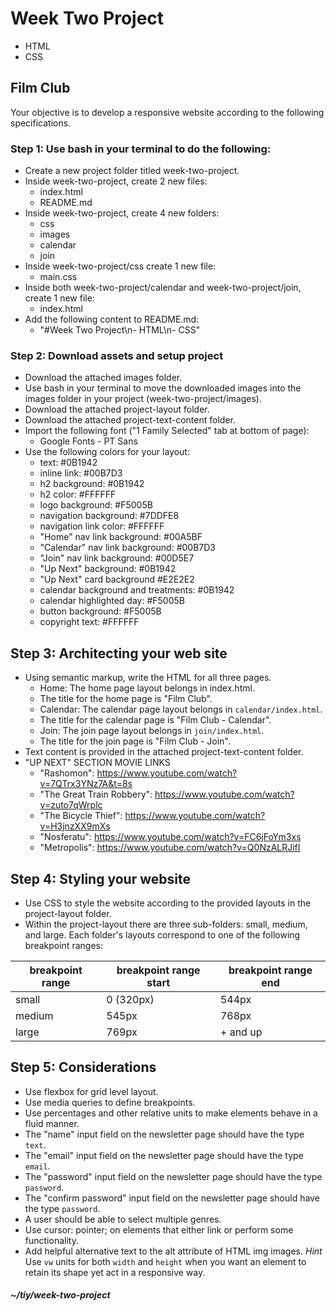 # Week Two Project
- HTML
- CSS

## Film Club
Your objective is to develop a responsive website according to the following specifications.  
### Step 1: Use bash in your terminal to do the following:   
* Create a new project folder titled week-two-project.
* Inside week-two-project, create 2 new files:   
  * index.html   
  * README.md   
* Inside week-two-project, create 4 new folders:    
  * css   
  * images   
  * calendar   
  * join
* Inside week-two-project/css create 1 new file:   
  * main.css
* Inside both week-two-project/calendar and week-two-project/join, create 1 new file:   
  * index.html
* Add the following content to README.md:   
  * "#Week Two Project\n- HTML\n- CSS"
  
### Step 2: Download assets and setup project
* Download the attached images folder.
* Use bash in your terminal to move the downloaded images into the images folder in your project (week-two-project/images).
* Download the attached project-layout folder.
* Download the attached project-text-content folder.
* Import the following font ("1 Family Selected" tab at bottom of page):
  * Google Fonts - PT Sans
* Use the following colors for your layout:
  * text: #0B1942
  * inline link: #00B7D3
  * h2 background: #0B1942
  * h2 color: #FFFFFF
  * logo background: #F5005B
  * navigation background: #7DDFE8
  * navigation link color: #FFFFFF
  * "Home" nav link background: #00A5BF
  * "Calendar" nav link background: #00B7D3
  * "Join" nav link background: #00D5E7
  * "Up Next" background: #0B1942
  * "Up Next" card background #E2E2E2
  * calendar background and treatments: #0B1942
  * calendar highlighted day: #F5005B
  * button background: #F5005B
  * copyright text: #FFFFFF
  
## Step 3: Architecting your web site
* Using semantic markup, write the HTML for all three pages.
  * Home: The home page layout belongs in index.html.
  * The title for the home page is "Film Club".
  * Calendar: The calendar page layout belongs in `calendar/index.html`.
  * The title for the calendar page is "Film Club - Calendar".
  * Join: The join page layout belongs in `join/index.html`.
  * The title for the join page is "Film Club - Join".
* Text content is provided in the attached project-text-content folder.
* "UP NEXT" SECTION MOVIE LINKS
  * "Rashomon": https://www.youtube.com/watch?v=7QTrx3YNz7A&t=8s
  * "The Great Train Robbery": https://www.youtube.com/watch?v=zuto7qWrplc
  * "The Bicycle Thief": https://www.youtube.com/watch?v=H3jnzXX9mXs
  * "Nosferatu": https://www.youtube.com/watch?v=FC6jFoYm3xs
  * "Metropolis": https://www.youtube.com/watch?v=Q0NzALRJifI
  
## Step 4: Styling your website
* Use CSS to style the website according to the provided layouts in the project-layout folder.
* Within the project-layout there are three sub-folders: small, medium, and large. Each folder's layouts correspond to one of the following breakpoint ranges:  

| breakpoint range | breakpoint range start | breakpoint range end |
| ---------------- | ---------------------- | -------------------- |
|    small	       |       0 (320px)	      |        544px         |
|    medium        |       545px            |        768px         |
|    large         |       769px            |        + and up      |

## Step 5: Considerations
* Use flexbox for grid level layout.
* Use media queries to define breakpoints.
* Use percentages and other relative units to make elements behave in a fluid manner.
* The "name" input field on the newsletter page should have the type `text`.
* The "email" input field on the newsletter page should have the type `email`.
* The "password" input field on the newsletter page should have the type `password`.
* The "confirm password" input field on the newsletter page should have the type `password`.
* A user should be able to select multiple genres.
* Use cursor: pointer; on elements that either link or perform some functionality.
* Add helpful alternative text to the alt attribute of HTML img images.
*Hint*   
Use `vw` units for both `width` and `height` when you want an element to retain its shape yet act in a responsive way.

##### ~/tiy/week-two-project

